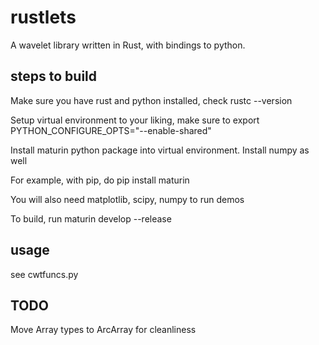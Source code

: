 # rustlets
A wavelet library written in Rust, with bindings to python.


## steps to build

Make sure you have rust and python installed, check rustc --version

Setup virtual environment to your liking, make sure to export PYTHON_CONFIGURE_OPTS="--enable-shared"

Install maturin python package into virtual environment. Install numpy as well

For example, with pip, do 
pip install maturin


You will also need matplotlib, scipy, numpy to run demos


To build, run maturin develop --release

## usage
see cwtfuncs.py

## TODO
Move Array types to ArcArray for cleanliness
